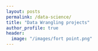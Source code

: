 ```yaml
---
layout: posts
permalink: /data-science/
title: "Data Wrangling projects"
author_profile: true
header:
  image: "/images/fort point.png"
---
```



